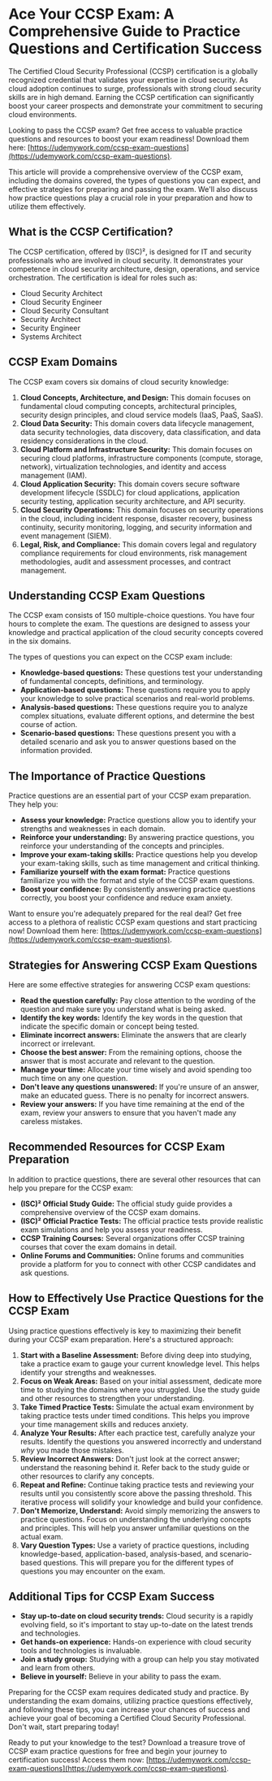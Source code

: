 # Ace Your CCSP Exam: A Comprehensive Guide to Practice Questions and Certification Success

The Certified Cloud Security Professional (CCSP) certification is a globally recognized credential that validates your expertise in cloud security. As cloud adoption continues to surge, professionals with strong cloud security skills are in high demand. Earning the CCSP certification can significantly boost your career prospects and demonstrate your commitment to securing cloud environments.

Looking to pass the CCSP exam?  Get free access to valuable practice questions and resources to boost your exam readiness! Download them here: [https://udemywork.com/ccsp-exam-questions](https://udemywork.com/ccsp-exam-questions).

This article will provide a comprehensive overview of the CCSP exam, including the domains covered, the types of questions you can expect, and effective strategies for preparing and passing the exam. We'll also discuss how practice questions play a crucial role in your preparation and how to utilize them effectively.

## What is the CCSP Certification?

The CCSP certification, offered by (ISC)², is designed for IT and security professionals who are involved in cloud security. It demonstrates your competence in cloud security architecture, design, operations, and service orchestration. The certification is ideal for roles such as:

*   Cloud Security Architect
*   Cloud Security Engineer
*   Cloud Security Consultant
*   Security Architect
*   Security Engineer
*   Systems Architect

## CCSP Exam Domains

The CCSP exam covers six domains of cloud security knowledge:

1.  **Cloud Concepts, Architecture, and Design:** This domain focuses on fundamental cloud computing concepts, architectural principles, security design principles, and cloud service models (IaaS, PaaS, SaaS).
2.  **Cloud Data Security:** This domain covers data lifecycle management, data security technologies, data discovery, data classification, and data residency considerations in the cloud.
3.  **Cloud Platform and Infrastructure Security:** This domain focuses on securing cloud platforms, infrastructure components (compute, storage, network), virtualization technologies, and identity and access management (IAM).
4.  **Cloud Application Security:** This domain covers secure software development lifecycle (SSDLC) for cloud applications, application security testing, application security architecture, and API security.
5.  **Cloud Security Operations:** This domain focuses on security operations in the cloud, including incident response, disaster recovery, business continuity, security monitoring, logging, and security information and event management (SIEM).
6.  **Legal, Risk, and Compliance:** This domain covers legal and regulatory compliance requirements for cloud environments, risk management methodologies, audit and assessment processes, and contract management.

## Understanding CCSP Exam Questions

The CCSP exam consists of 150 multiple-choice questions. You have four hours to complete the exam. The questions are designed to assess your knowledge and practical application of the cloud security concepts covered in the six domains.

The types of questions you can expect on the CCSP exam include:

*   **Knowledge-based questions:** These questions test your understanding of fundamental concepts, definitions, and terminology.
*   **Application-based questions:** These questions require you to apply your knowledge to solve practical scenarios and real-world problems.
*   **Analysis-based questions:** These questions require you to analyze complex situations, evaluate different options, and determine the best course of action.
*   **Scenario-based questions:** These questions present you with a detailed scenario and ask you to answer questions based on the information provided.

## The Importance of Practice Questions

Practice questions are an essential part of your CCSP exam preparation. They help you:

*   **Assess your knowledge:** Practice questions allow you to identify your strengths and weaknesses in each domain.
*   **Reinforce your understanding:** By answering practice questions, you reinforce your understanding of the concepts and principles.
*   **Improve your exam-taking skills:** Practice questions help you develop your exam-taking skills, such as time management and critical thinking.
*   **Familiarize yourself with the exam format:** Practice questions familiarize you with the format and style of the CCSP exam questions.
*   **Boost your confidence:** By consistently answering practice questions correctly, you boost your confidence and reduce exam anxiety.

Want to ensure you're adequately prepared for the real deal? Get free access to a plethora of realistic CCSP exam questions and start practicing now! Download them here: [https://udemywork.com/ccsp-exam-questions](https://udemywork.com/ccsp-exam-questions).

## Strategies for Answering CCSP Exam Questions

Here are some effective strategies for answering CCSP exam questions:

*   **Read the question carefully:** Pay close attention to the wording of the question and make sure you understand what is being asked.
*   **Identify the key words:** Identify the key words in the question that indicate the specific domain or concept being tested.
*   **Eliminate incorrect answers:** Eliminate the answers that are clearly incorrect or irrelevant.
*   **Choose the best answer:** From the remaining options, choose the answer that is most accurate and relevant to the question.
*   **Manage your time:** Allocate your time wisely and avoid spending too much time on any one question.
*   **Don't leave any questions unanswered:** If you're unsure of an answer, make an educated guess. There is no penalty for incorrect answers.
*   **Review your answers:** If you have time remaining at the end of the exam, review your answers to ensure that you haven't made any careless mistakes.

## Recommended Resources for CCSP Exam Preparation

In addition to practice questions, there are several other resources that can help you prepare for the CCSP exam:

*   **(ISC)² Official Study Guide:** The official study guide provides a comprehensive overview of the CCSP exam domains.
*   **(ISC)² Official Practice Tests:** The official practice tests provide realistic exam simulations and help you assess your readiness.
*   **CCSP Training Courses:** Several organizations offer CCSP training courses that cover the exam domains in detail.
*   **Online Forums and Communities:** Online forums and communities provide a platform for you to connect with other CCSP candidates and ask questions.

## How to Effectively Use Practice Questions for the CCSP Exam

Using practice questions effectively is key to maximizing their benefit during your CCSP exam preparation. Here's a structured approach:

1.  **Start with a Baseline Assessment:** Before diving deep into studying, take a practice exam to gauge your current knowledge level. This helps identify your strengths and weaknesses.
2.  **Focus on Weak Areas:** Based on your initial assessment, dedicate more time to studying the domains where you struggled. Use the study guide and other resources to strengthen your understanding.
3.  **Take Timed Practice Tests:** Simulate the actual exam environment by taking practice tests under timed conditions. This helps you improve your time management skills and reduces anxiety.
4.  **Analyze Your Results:** After each practice test, carefully analyze your results. Identify the questions you answered incorrectly and understand *why* you made those mistakes.
5.  **Review Incorrect Answers:** Don't just look at the correct answer; understand the reasoning behind it. Refer back to the study guide or other resources to clarify any concepts.
6.  **Repeat and Refine:** Continue taking practice tests and reviewing your results until you consistently score above the passing threshold. This iterative process will solidify your knowledge and build your confidence.
7.  **Don't Memorize, Understand:** Avoid simply memorizing the answers to practice questions. Focus on understanding the underlying concepts and principles. This will help you answer unfamiliar questions on the actual exam.
8.  **Vary Question Types:** Use a variety of practice questions, including knowledge-based, application-based, analysis-based, and scenario-based questions. This will prepare you for the different types of questions you may encounter on the exam.

## Additional Tips for CCSP Exam Success

*   **Stay up-to-date on cloud security trends:** Cloud security is a rapidly evolving field, so it's important to stay up-to-date on the latest trends and technologies.
*   **Get hands-on experience:** Hands-on experience with cloud security tools and technologies is invaluable.
*   **Join a study group:** Studying with a group can help you stay motivated and learn from others.
*   **Believe in yourself:** Believe in your ability to pass the exam.

Preparing for the CCSP exam requires dedicated study and practice. By understanding the exam domains, utilizing practice questions effectively, and following these tips, you can increase your chances of success and achieve your goal of becoming a Certified Cloud Security Professional. Don't wait, start preparing today!

Ready to put your knowledge to the test? Download a treasure trove of CCSP exam practice questions for free and begin your journey to certification success!  Access them now: [https://udemywork.com/ccsp-exam-questions](https://udemywork.com/ccsp-exam-questions).
